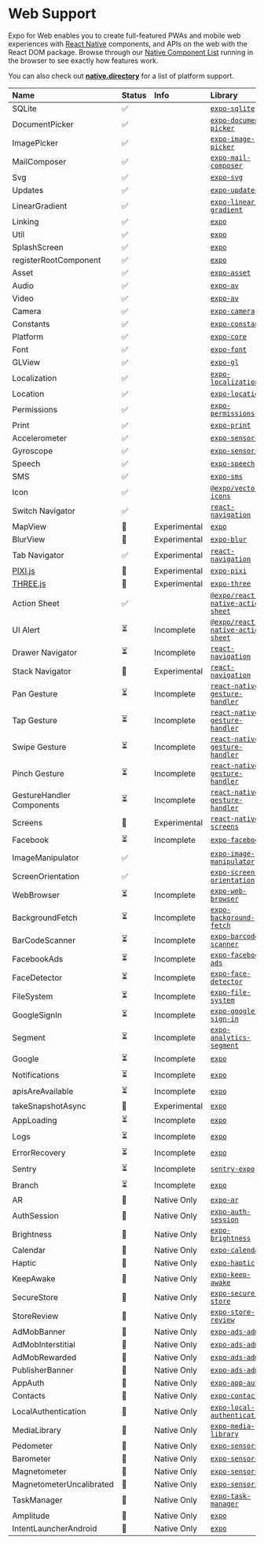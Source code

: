 # Web Support

Expo for Web enables you to create full-featured PWAs and mobile web experiences with [React
Native][react-native-url] components, and APIs on the web with the React DOM package.
Browse through our [Native Component List][examples-url] running in the browser to see exactly how features work.

You can also check out [**native.directory**](http://native.directory/) for a list of platform support.

| Name                      | Status | Info         | Library                                                        |
| :------------------------ | :----- | :----------- | :------------------------------------------------------------- |
| SQLite                    | ✅     |              | [`expo-sqlite`][expo-sqlite]                                   |
| DocumentPicker            | ✅     |              | [`expo-document-picker`][expo-document-picker]                 |
| ImagePicker               | ✅     |              | [`expo-image-picker`][expo-image-picker]                       |
| MailComposer              | ✅     |              | [`expo-mail-composer`][expo-mail-composer]                     |
| Svg                       | ✅     |              | [`expo-svg`][expo-svg]                                         |
| Updates                   | ✅     |              | [`expo-updates`][expo-updates]                                 |
| LinearGradient            | ✅     |              | [`expo-linear-gradient`][expo-linear-gradient]                 |
| Linking                   | ✅     |              | [`expo`][expo]                                                 |
| Util                      | ✅     |              | [`expo`][expo]                                                 |
| SplashScreen              | ✅     |              | [`expo`][expo]                                                 |
| registerRootComponent     | ✅     |              | [`expo`][expo]                                                 |
| Asset                     | ✅     |              | [`expo-asset`][expo-asset]                                     |
| Audio                     | ✅     |              | [`expo-av`][expo-av]                                           |
| Video                     | ✅     |              | [`expo-av`][expo-av]                                           |
| Camera                    | ✅     |              | [`expo-camera`][expo-camera]                                   |
| Constants                 | ✅     |              | [`expo-constants`][expo-constants]                             |
| Platform                  | ✅     |              | [`expo-core`][expo-core]                                       |
| Font                      | ✅     |              | [`expo-font`][expo-font]                                       |
| GLView                    | ✅     |              | [`expo-gl`][expo-gl]                                           |
| Localization              | ✅     |              | [`expo-localization`][expo-localization]                       |
| Location                  | ✅     |              | [`expo-location`][expo-location]                               |
| Permissions               | ✅     |              | [`expo-permissions`][expo-permissions]                         |
| Print                     | ✅     |              | [`expo-print`][expo-print]                                     |
| Accelerometer             | ✅     |              | [`expo-sensors`][expo-sensors]                                 |
| Gyroscope                 | ✅     |              | [`expo-sensors`][expo-sensors]                                 |
| Speech                    | ✅     |              | [`expo-speech`][expo-speech]                                   |
| SMS                       | ✅     |              | [`expo-sms`][expo-sms]                                         |
| Icon                      | ✅     |              | [`@expo/vector-icons`][expo-vector-icons]                      |
| Switch Navigator          | ✅     |              | [`react-navigation`][react-navigation]                         |
| MapView                   | 🔬     | Experimental | [`expo`][expo]                                                 |
| BlurView                  | 🔬     | Experimental | [`expo-blur`][expo-blur]                                       |
| Tab Navigator             | ✅     | Experimental | [`react-navigation`][react-navigation]                         |
| [PIXI.js][pixi]           | 🔬     | Experimental | [`expo-pixi`][expo-pixi]                                       |
| [THREE.js][three]         | 🔬     | Experimental | [`expo-three`][expo-three]                                     |
| Action Sheet              | ✅     |              | [`@expo/react-native-action-sheet`][action-sheet]              |
| UI Alert                  | ⏳     | Incomplete   | [`@expo/react-native-action-sheet`][action-sheet]              |
| Drawer Navigator          | ⏳     | Incomplete   | [`react-navigation`][react-navigation]                         |
| Stack Navigator           | 🔬     | Experimental | [`react-navigation`][react-navigation]                         |
| Pan Gesture               | ⏳     | Incomplete   | [`react-native-gesture-handler`][react-native-gesture-handler] |
| Tap Gesture               | ⏳     | Incomplete   | [`react-native-gesture-handler`][react-native-gesture-handler] |
| Swipe Gesture             | ⏳     | Incomplete   | [`react-native-gesture-handler`][react-native-gesture-handler] |
| Pinch Gesture             | ⏳     | Incomplete   | [`react-native-gesture-handler`][react-native-gesture-handler] |
| GestureHandler Components | ⏳     | Incomplete   | [`react-native-gesture-handler`][react-native-gesture-handler] |
| Screens                   | 🔬     | Experimental | [`react-native-screens`][react-native-screens]                 |
| Facebook                  | ⏳     | Incomplete   | [`expo-facebook`][expo-facebook]                               |
| ImageManipulator          | ✅     |              | [`expo-image-manipulator`][expo-image-manipulator]             |
| ScreenOrientation         | ✅     |              | [`expo-screen-orientation`][expo-screen-orientation]           |
| WebBrowser                | ⏳     | Incomplete   | [`expo-web-browser`][expo-web-browser]                         |
| BackgroundFetch           | ⏳     | Incomplete   | [`expo-background-fetch`][expo-background-fetch]               |
| BarCodeScanner            | ⏳     | Incomplete   | [`expo-barcode-scanner`][expo-barcode-scanner]                 |
| FacebookAds               | ⏳     | Incomplete   | [`expo-facebook-ads`][expo-facebook-ads]                       |
| FaceDetector              | ⏳     | Incomplete   | [`expo-face-detector`][expo-face-detector]                     |
| FileSystem                | ⏳     | Incomplete   | [`expo-file-system`][expo-file-system]                         |
| GoogleSignIn              | ⏳     | Incomplete   | [`expo-google-sign-in`][expo-google-sign-in]                   |
| Segment                   | ⏳     | Incomplete   | [`expo-analytics-segment`][expo-analytics-segment]             |
| Google                    | ⏳     | Incomplete   | [`expo`][expo]                                                 |
| Notifications             | ⏳     | Incomplete   | [`expo`][expo]                                                 |
| apisAreAvailable          | ⏳     | Incomplete   | [`expo`][expo]                                                 |
| takeSnapshotAsync         | 🔬     | Experimental | [`expo`][expo]                                                 |
| AppLoading                | ⏳     | Incomplete   | [`expo`][expo]                                                 |
| Logs                      | ⏳     | Incomplete   | [`expo`][expo]                                                 |
| ErrorRecovery             | ⏳     | Incomplete   | [`expo`][expo]                                                 |
| Sentry                    | ⏳     | Incomplete   | [`sentry-expo`][sentry-expo]                                   |
| Branch                    | ⏳     | Incomplete   | [`expo`][expo]                                                 |
| AR                        | 📱     | Native Only  | [`expo-ar`][expo-ar]                                           |
| AuthSession               | 📱     | Native Only  | [`expo-auth-session`][expo-auth-session]                       |
| Brightness                | 📱     | Native Only  | [`expo-brightness`][expo-brightness]                           |
| Calendar                  | 📱     | Native Only  | [`expo-calendar`][expo-calendar]                               |
| Haptic                    | 📱     | Native Only  | [`expo-haptic`][expo-haptic]                                   |
| KeepAwake                 | 📱     | Native Only  | [`expo-keep-awake`][expo-keep-awake]                           |
| SecureStore               | 📱     | Native Only  | [`expo-secure-store`][expo-secure-store]                       |
| StoreReview               | 📱     | Native Only  | [`expo-store-review`][expo-store-review]                       |
| AdMobBanner               | 📱     | Native Only  | [`expo-ads-admob`][expo-ads-admob]                             |
| AdMobInterstitial         | 📱     | Native Only  | [`expo-ads-admob`][expo-ads-admob]                             |
| AdMobRewarded             | 📱     | Native Only  | [`expo-ads-admob`][expo-ads-admob]                             |
| PublisherBanner           | 📱     | Native Only  | [`expo-ads-admob`][expo-ads-admob]                             |
| AppAuth                   | 📱     | Native Only  | [`expo-app-auth`][expo-app-auth]                               |
| Contacts                  | 📱     | Native Only  | [`expo-contacts`][expo-contacts]                               |
| LocalAuthentication       | 📱     | Native Only  | [`expo-local-authentication`][expo-local-authentication]       |
| MediaLibrary              | 📱     | Native Only  | [`expo-media-library`][expo-media-library]                     |
| Pedometer                 | 📱     | Native Only  | [`expo-sensors`][expo-sensors]                                 |
| Barometer                 | 📱     | Native Only  | [`expo-sensors`][expo-sensors]                                 |
| Magnetometer              | 📱     | Native Only  | [`expo-sensors`][expo-sensors]                                 |
| MagnetometerUncalibrated  | 📱     | Native Only  | [`expo-sensors`][expo-sensors]                                 |
| TaskManager               | 📱     | Native Only  | [`expo-task-manager`][expo-task-manager]                       |
| Amplitude                 | 📱     | Native Only  | [`expo`][expo]                                                 |
| IntentLauncherAndroid     | 📱     | Native Only  | [`expo`][expo]                                                 |

[react-native-url]: https://facebook.github.io/react-native
[examples-url]: https://github.com/expo/expo/tree/master/apps/native-component-list
[pixi]: https://pixijs.io
[three]: https://threejs.org
[expo]: https://github.com/expo/expo/tree/master/packages/expo
[expo-ar]: https://github.com/expo/expo/tree/master/packages/expo-ar
[expo-auth-session]: https://github.com/expo/expo/tree/master/packages/expo-auth-session
[expo-brightness]: https://github.com/expo/expo/tree/master/packages/expo-brightness
[expo-calendar]: https://github.com/expo/expo/tree/master/packages/expo-calendar
[expo-haptic]: https://github.com/expo/expo/tree/master/packages/expo-haptic
[expo-keep-awake]: https://github.com/expo/expo/tree/master/packages/expo-keep-awake
[expo-secure-store]: https://github.com/expo/expo/tree/master/packages/expo-secure-store
[expo-store-review]: https://github.com/expo/expo/tree/master/packages/expo-store-review
[expo-ads-admob]: https://github.com/expo/expo/tree/master/packages/expo-ads-admob
[expo-app-auth]: https://github.com/expo/expo/tree/master/packages/expo-app-auth
[expo-contacts]: https://github.com/expo/expo/tree/master/packages/expo-contacts
[expo-local-authentication]: https://github.com/expo/expo/tree/master/packages/expo-local-authentication
[expo-media-library]: https://github.com/expo/expo/tree/master/packages/expo-media-library
[expo-sensors]: https://github.com/expo/expo/tree/master/packages/expo-sensors
[expo-task-manager]: https://github.com/expo/expo/tree/master/packages/expo-task-manager
[expo-facebook]: https://github.com/expo/expo/tree/master/packages/expo-facebook
[expo-image-manipulator]: https://github.com/expo/expo/tree/master/packages/expo-image-manipulator
[expo-screen-orientation]: https://github.com/expo/expo/tree/master/packages/expo-screen-orientation
[expo-web-browser]: https://github.com/expo/expo/tree/master/packages/expo-web-browser
[expo-background-fetch]: https://github.com/expo/expo/tree/master/packages/expo-background-fetch
[expo-barcode-scanner]: https://github.com/expo/expo/tree/master/packages/expo-barcode-scanner
[expo-facebook-ads]: https://github.com/expo/expo/tree/master/packages/expo-facebook-ads
[expo-face-detector]: https://github.com/expo/expo/tree/master/packages/expo-face-detector
[expo-file-system]: https://github.com/expo/expo/tree/master/packages/expo-file-system
[expo-google-sign-in]: https://github.com/expo/expo/tree/master/packages/expo-google-sign-in
[sentry-expo]: https://github.com/expo/sentry-expo
[expo-analytics-segment]: https://github.com/expo/expo/tree/master/packages/expo-analytics-segment
[expo-sqlite]: https://github.com/expo/expo/tree/master/packages/expo-sqlite
[expo-document-picker]: https://github.com/expo/expo/tree/master/packages/expo-document-picker
[expo-image-picker]: https://github.com/expo/expo/tree/master/packages/expo-image-picker
[expo-mail-composer]: https://github.com/expo/expo/tree/master/packages/expo-mail-composer
[expo-svg]: https://github.com/expo/expo/blob/18f71ee3d448e25807418e60cae087c9284c267c/packages/expo/src/Svg.web.ts
[expo-updates]: https://github.com/expo/expo/tree/master/packages/expo-updates
[expo-linear-gradient]: https://github.com/expo/expo/tree/master/packages/expo-linear-gradient
[expo-asset]: https://github.com/expo/expo/tree/master/packages/expo-asset
[expo-av]: https://github.com/expo/expo/tree/master/packages/expo-av
[expo-camera]: https://github.com/expo/expo/tree/master/packages/expo-camera
[expo-constants]: https://github.com/expo/expo/tree/master/packages/expo-constants
[expo-core]: https://github.com/expo/expo/tree/master/packages/expo-core
[expo-font]: https://github.com/expo/expo/tree/master/packages/expo-font
[expo-gl]: https://github.com/expo/expo/tree/master/packages/expo-gl
[expo-localization]: https://github.com/expo/expo/tree/master/packages/expo-localization
[expo-location]: https://github.com/expo/expo/tree/master/packages/expo-location
[expo-permissions]: https://github.com/expo/expo/tree/master/packages/expo-permissions
[expo-print]: https://github.com/expo/expo/tree/master/packages/expo-print
[expo-speech]: https://github.com/expo/expo/tree/master/packages/expo-speech
[expo-sms]: https://github.com/expo/expo/tree/master/packages/expo-sms
[react-navigation]: https://github.com/react-navigation/react-navigation
[react-native-gesture-handler]: https://github.com/kmagiera/react-native-gesture-handler
[expo-pixi]: https://github.com/expo/expo-pixi
[expo-three]: https://github.com/expo/expo-three
[react-native-screens]: https://github.com/kmagiera/react-native-screens
[action-sheet]: https://github.com/expo/react-native-action-sheet
[expo-vector-icons]: https://github.com/expo/vector-icons
[expo-blur]: https://github.com/expo/expo/tree/master/packages/expo-blur
